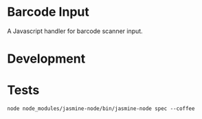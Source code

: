 # Barcode Input

A Javascript handler for barcode scanner input.

# Development

# Tests

    node node_modules/jasmine-node/bin/jasmine-node spec --coffee
